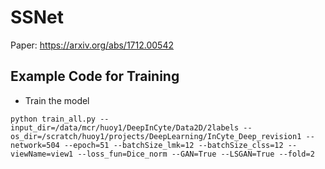 # SSNet

Paper:
https://arxiv.org/abs/1712.00542

## Example Code for Training
- Train the model
```
python train_all.py --input_dir=/data/mcr/huoy1/DeepInCyte/Data2D/2labels --os_dir=/scratch/huoy1/projects/DeepLearning/InCyte_Deep_revision1 --network=504 --epoch=51 --batchSize_lmk=12 --batchSize_clss=12 --viewName=view1 --loss_fun=Dice_norm --GAN=True --LSGAN=True --fold=2
```


